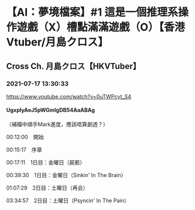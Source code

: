 # 【AI：夢境檔案】#1 這是一個推理系操作遊戲（X）槽點滿滿遊戲（O）【香港Vtuber/月島クロス】
## Cross Ch. 月島クロス【HKVTuber】
### 2021-07-17 13:30:33
https://www.youtube.com/watch?v=0uTWPcyt_S4
#### UgxpIyAeJ5pWGmlgDB54AaABAg
（補檔中順手Mark進度，應該唔算劇透？）

00:12:00　開始

00:15:17　序章

00:17:11　1日目：金曜日（屍骸）

00:39:30　1日目：金曜日（Sinkin' In The Brain）

01:07:29　2日目：土曜日（再会）

03:34:57　2日目：土曜日（Psyncin' In The Pain）

